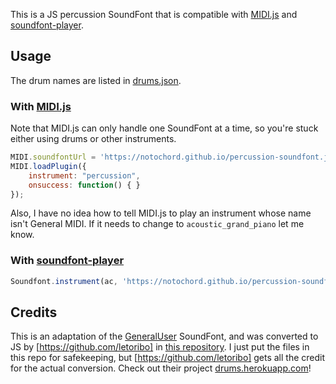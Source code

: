 This is a JS percussion SoundFont that is compatible with [MIDI.js](https://github.com/mudcube/MIDI.js) and [soundfont-player](https://github.com/danigb/soundfont-player).

## Usage

The drum names are listed in [drums.json](https://github.com/notochord/percussion-soundfont.js/blob/master/drums.json).

### With [MIDI.js](https://github.com/mudcube/MIDI.js)

Note that MIDI.js can only handle one SoundFont at a time, so you're stuck either using drums or other instruments.
```javascript
MIDI.soundfontUrl = 'https://notochord.github.io/percussion-soundfont.js/';
MIDI.loadPlugin({
    instrument: "percussion",
    onsuccess: function() { }
});
```
Also, I have no idea how to tell MIDI.js to play an instrument whose name isn't General MIDI.
If it needs to change to `acoustic_grand_piano` let me know.

### With [soundfont-player](https://github.com/danigb/soundfont-player)

```javascript
Soundfont.instrument(ac, 'https://notochord.github.io/percussion-soundfont.js/percussion-mp3.js')
```

## Credits

This is an adaptation of the [GeneralUser](http://www.schristiancollins.com/generaluser.php) SoundFont, and was converted to JS by [https://github.com/letoribo] in [this repository](https://github.com/letoribo/General-MIDI-Percussion-soundfonts-for-MIDI.js-).
I just put the files in this repo for safekeeping, but [https://github.com/letoribo] gets all the credit for the actual conversion.
Check out their project [drums.herokuapp.com](https://drums.herokuapp.com/)!
